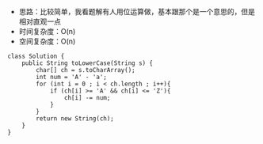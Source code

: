 - 思路：比较简单，我看题解有人用位运算做，基本跟那个是一个意思的，但是相对直观一点
- 时间复杂度：O(n)
- 空间复杂度：O(n)
```
class Solution {
    public String toLowerCase(String s) {
        char[] ch = s.toCharArray();
        int num = 'A' - 'a';
        for (int i = 0 ; i < ch.length ; i++){
            if (ch[i] >= 'A' && ch[i] <= 'Z'){
                ch[i] -= num;
            }
        }
        return new String(ch);
    }
}
```